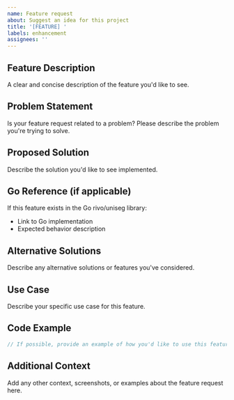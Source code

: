 ```yaml
---
name: Feature request
about: Suggest an idea for this project
title: '[FEATURE] '
labels: enhancement
assignees: ''
---
```


## Feature Description

A clear and concise description of the feature you'd like to see.

## Problem Statement

Is your feature request related to a problem? Please describe the problem you're trying to solve.

## Proposed Solution

Describe the solution you'd like to see implemented.

## Go Reference (if applicable)

If this feature exists in the Go rivo/uniseg library:

- Link to Go implementation
- Expected behavior description

## Alternative Solutions

Describe any alternative solutions or features you've considered.

## Use Case

Describe your specific use case for this feature.

## Code Example

```typescript
// If possible, provide an example of how you'd like to use this feature
```

## Additional Context

Add any other context, screenshots, or examples about the feature request here.
